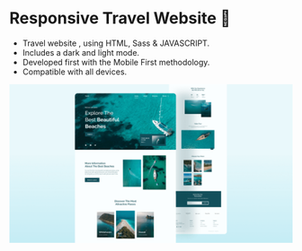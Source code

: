 # Responsive Travel Website 🌊

- Travel website , using HTML, Sass & JAVASCRIPT.
- Includes a dark and light mode.
- Developed first with the Mobile First methodology.
- Compatible with all devices.


![responsive-travel-website](/preview.png)
